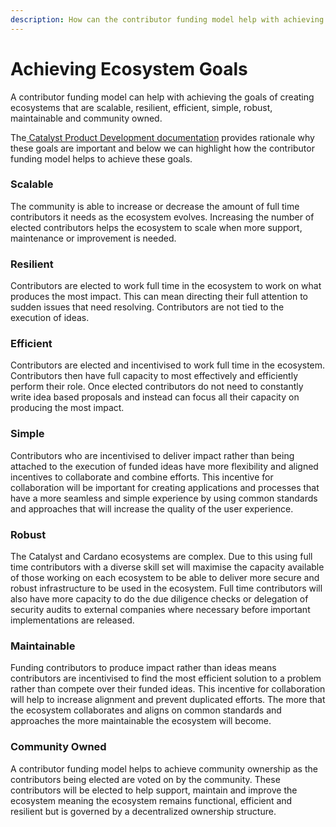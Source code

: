 ```yaml
---
description: How can the contributor funding model help with achieving ecosystem goals?
---
```


# Achieving Ecosystem Goals

A contributor funding model can help with achieving the goals of creating ecosystems that are scalable, resilient, efficient, simple, robust, maintainable and community owned.

The[ Catalyst Product Development documentation](https://docs.catalystcontributors.org/catalyst-product-development/funding-process/catalyst-ecosystem-goals) provides rationale why these goals are important and below we can highlight how the contributor funding model helps to achieve these goals.



### **Scalable**

The community is able to increase or decrease the amount of full time contributors it needs as the ecosystem evolves. Increasing the number of elected contributors helps the ecosystem to scale when more support, maintenance or improvement is needed.



### **Resilient**&#x20;

Contributors are elected to work full time in the ecosystem to work on what produces the most impact. This can mean directing their full attention to sudden issues that need resolving. Contributors are not tied to the execution of ideas.



### **Efficient**

Contributors are elected and incentivised to work full time in the ecosystem. Contributors then have full capacity to most effectively and efficiently perform their role. Once elected contributors do not need to constantly write idea based proposals and instead can focus all their capacity on producing the most impact.



### Simple

Contributors who are incentivised to deliver impact rather than being attached to the execution of funded ideas have more flexibility and aligned incentives to collaborate and combine efforts. This incentive for collaboration will be important for creating applications and processes that have a more seamless and simple experience by using common standards and approaches that will increase the quality of the user experience.



### Robust

The Catalyst and Cardano ecosystems are complex. Due to this using full time contributors with a diverse skill set will maximise the capacity available of those working on each ecosystem to be able to deliver more secure and robust infrastructure to be used in the ecosystem. Full time contributors will also have more capacity to do the due diligence checks or delegation of security audits to external companies where necessary before important implementations are released.



### **Maintainable**

Funding contributors to produce impact rather than ideas means contributors are incentivised to find the most efficient solution to a problem rather than compete over their funded ideas. This incentive for collaboration will help to increase alignment and prevent duplicated efforts. The more that the ecosystem collaborates and aligns on common standards and approaches the more maintainable the ecosystem will become.



### **Community Owned**

A contributor funding model helps to achieve community ownership as the contributors being elected are voted on by the community. These contributors will be elected to help support, maintain and improve the ecosystem meaning the ecosystem remains functional, efficient and resilient but is governed by a decentralized ownership structure.
